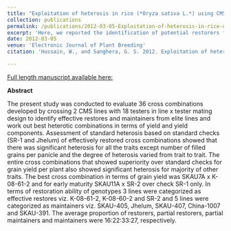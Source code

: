 ```yaml
---
title: "Exploitation of heterosis in rice (*Oryza sativa L.*) using CMS system under temperate conditions."
collection: publications
permalink: /publications/2012-03-05-Exploitation-of-heterosis-in-rice-using-CMS-system-under-temperate-conditions
excerpt: 'Here, we reported the identification of potential restorers for the newly developed CMS lines SKAU7A and SKAU11A under temperate conditions.'
date: 2012-03-05 
venue: 'Electronic Journal of Plant Breeding'
citation: 'Hussain, W., and Sanghera, G. S. 2012. Exploitation of heterosis in rice (<i>Oryza sativa L.<i/>) using CMS system under temperate conditions. <i>Electronic Journal of Plant Breeding<i\>. 3(1):695-700.'

---
```


<a href='https://core.ac.uk/download/pdf/25757766.pdf'>Full length manuscript available here:</a>

**Abstract**


The present study was conducted to evaluate 36 cross combinations developed by crossing 2 CMS lines with 18 testers in line x tester mating design to identify effective restores and maintainers from elite lines and work out best heterotic combinations in terms of yield and yield components. Assessment of standard heterosis based on standard checks (SR-1 and Jhelum) of effectively restored cross combinations showed that there was significant heterosis for all the traits except number of filled grains per panicle and the degree of heterosis varied from trait to trait. The entire cross combinations that showed superiority over standard checks for grain yield per plant also showed significant heterosis for majority of other traits. The best cross combination in terms of grain yield was SKAU7A x K-08-61-2 and for early maturity SKAU11A x SR-2 over check SR-1 only. In terms of restoration ability of genotypes 3 lines were categorized as effective restores viz. K-08-61-2, K-08-60-2 and SR-2 and 5 lines were categorized as maintainers viz. SKAU-405, Jhelum, SKAU-407, China-1007 and SKAU-391. The average proportion of restorers, partial restorers, partial maintainers and maintainers were 16:22:33:27, respectively.

